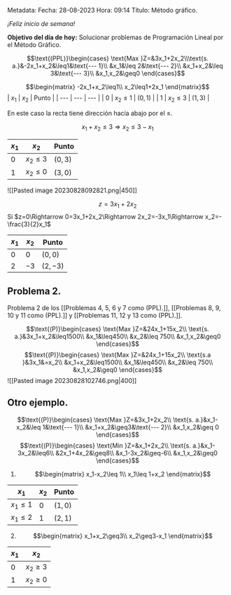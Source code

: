 Metadata:
Fecha: 28-08-2023
Hora: 09:14
Título: Método gráfico.

*¡Feliz inicio de semana!*

**Objetivo del día de hoy:** Solucionar problemas de Programación Lineal por el Método Gráfico.

$$\text{(PPL)}\begin{cases} \text{Max }Z=&3x_1+2x_2\\\text{s. a.}&-2x_1+x_2&\leq1&\text{--- 1}\\ &x_1&\leq 2&\text{--- 2}\\ &x_1+x_2&\leq 3&\text{--- 3}\\ &x_1,x_2&\geq0 \end{cases}$$

$$\begin{matrix} -2x_1+x_2\leq1\\ x_2\leq1+2x_1 \end{matrix}$$
| $x_1$ | $x_2$ | Punto |
| --- | --- | --- |
| $0$ | $x_2\leq 1$ | $(0,1)$ |
| $1$ | $x_2\leq 3$ | $(1,3)$ |

En este caso la recta tiene dirección hacía abajo por el $\leq$.


$$x_1+x_2\leq3\Longrightarrow x_2\leq 3-x_1$$

| $x_1$ | $x_2$ | Punto |
| --- | --- | --- |
| $0$ | $x_2\leq 3$ | $(0,3)$ |
| $1$ | $x_2\leq 0$ | $(3,0)$ |

![[Pasted image 20230828092821.png|450]]


$$z=3x_1+2x_2$$ Si $z=0\Rightarrow 0=3x_1+2x_2\Rightarrow 2x_2=-3x_1\Rightarrow x_2=-\frac{3}{2}x_1$

| $x_1$ | $x_2$ | Punto |
| --- | --- | --- |
| $0$ | $0$ | $(0,0)$ |
| $2$ | $-3$ | $(2,-3)$ |


## Problema 2.
Problema 2 de los [[Problemas 4, 5, 6 y 7 como (PPL).]], [[Problemas 8, 9, 10 y 11 como (PPL).]] y [[Problemas 11, 12 y 13 como (PPL).]].

$$\text{(P)}\begin{cases} \text{Max }Z=&24x_1+15x_2\\ \text{s. a.}&3x_1+x_2&\leq1500\\ &x_1&\leq450\\ &x_2&\leq 750\\ &x_1,x_2&\geq0  \end{cases}$$ $$\text{(P)}\begin{cases} \text{Max }Z=&24x_1+15x_2\\ \text{s.a }&3x_1&=x_2\\ &x_1+x_2&\leq1500\\ &x_1&\leq450\\ &x_2&\leq 750\\ &x_1,x_2&\geq0 \end{cases}$$
![[Pasted image 20230828102746.png|400]]



## Otro ejemplo.
$$\text{(P)}\begin{cases} \text{Max }Z=&3x_1+2x_2\\ \text{s. a.}&x_1-x_2&\leq 1&\text{--- 1}\\ &x_1+x_2&\geq3&\text{--- 2}\\ &x_1,x_2&\geq 0 \end{cases}$$ $$\text{(P)}\begin{cases} \text{Min }Z=&x_1+2x_2\\ \text{s. a.}&x_1-3x_2&\leq6\\ &2x_1+4x_2&\geq8\\ &x_1-3x_2&\geq-6\\ &x_1,x_2&\geq0 \end{cases}$$
1. $$\begin{matrix} x_1-x_2\leq 1\\ x_1\leq 1+x_2 \end{matrix}$$

| $x_1$ | $x_2$ | Punto |
| --- | --- | --- |
| $x_1\leq 1$ | $0$ | $(1,0)$ |
| $x_1\leq 2$ | $1$ | $(2,1)$ |

2. $$\begin{matrix} x_1+x_2\geq3\\ x_2\geq3-x_1 \end{matrix}$$

| $x_1$ | $x_2$ |
| --- | --- |
| $0$ | $x_2\geq3$ |
| $1$ | $x_2\geq0$ |


